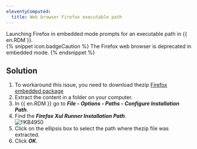 ```yaml
---
eleventyComputed:
  title: Web browser Firefox executable path
---
```

Launching Firefox in embedded mode prompts for an executable path in {{ en.RDM }}.  
{% snippet icon.badgeCaution %}
The Firefox web browser is deprecated in embedded mode.
{% endsnippet %}  

## Solution
1. To workaround this issue, you need to download thezip [Firefox embedded package](https://cdn.devolutions.net/download/Firefox/FirefoxRunner2021.1.0.zip)
1. Extract the content in a folder on your computer.
1. In {{ en.RDM }} go to ***File - Options - Paths - Configure Installation Path***.
1. Find the ***Firefox Xul Runner Installation Path***.  
![!!KB4950](https://webdevolutions.azureedge.net/docs/en/kb/KB4950.png)
1. Click on the ellipsis box to select the path where thezip file was extracted.
1. Click ***OK***.

